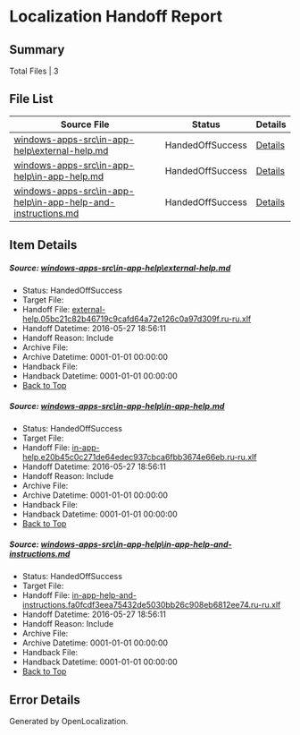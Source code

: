 # <a name='report-top'></a> Localization Handoff Report

## Summary
 Total Files | 3

## File List
 Source File | Status | Details 
 ----------- | ------ | ------- 
 [windows-apps-src\in-app-help\external-help.md](https://github.com/Microsoft/windows-apps/blob/9da639dedf46068fb1f555f90b39ab979114ebf3/windows-apps-src/in-app-help/external-help.md) | HandedOffSuccess | [Details](#0e21737e33f33d7239162ddcf9d4cdf39db176552618)
 [windows-apps-src\in-app-help\in-app-help.md](https://github.com/Microsoft/windows-apps/blob/0d13ca6850df1b575eddebdb36b345423392664f/windows-apps-src/in-app-help/in-app-help.md) | HandedOffSuccess | [Details](#57aeaf5962bbd95f3462f3a2736f66e733834b812626)
 [windows-apps-src\in-app-help\in-app-help-and-instructions.md](https://github.com/Microsoft/windows-apps/blob/1e836d61ac242bbd366457cdf7c8acec9ad29ace/windows-apps-src/in-app-help/in-app-help-and-instructions.md) | HandedOffSuccess | [Details](#ff3d49e098b0b9b0e7a58a7985c77ab8022eb6612625)

## Item Details
##### <a name='0e21737e33f33d7239162ddcf9d4cdf39db176552618'></a> Source: [windows-apps-src\in-app-help\external-help.md](https://github.com/Microsoft/windows-apps/blob/9da639dedf46068fb1f555f90b39ab979114ebf3/windows-apps-src/in-app-help/external-help.md)
* Status: HandedOffSuccess
* Target File: 
* Handoff File: [external-help.05bc21c82b46719c9cafd64a72e126c0a97d309f.ru-ru.xlf](https://github.com/Microsoft/WDG.handoff/blob/e1b663fe6b5511b0e2199de272ba0463da5d7508/ol-handoff/Microsoft/windows-apps.ru-ru/master/external-help.05bc21c82b46719c9cafd64a72e126c0a97d309f.ru-ru.xlf)
* Handoff Datetime: 2016-05-27 18:56:11
* Handoff Reason: Include
* Archive File: 
* Archive Datetime: 0001-01-01 00:00:00
* Handback File: 
* Handback Datetime: 0001-01-01 00:00:00
* [Back to Top](#report-top)

##### <a name='57aeaf5962bbd95f3462f3a2736f66e733834b812626'></a> Source: [windows-apps-src\in-app-help\in-app-help.md](https://github.com/Microsoft/windows-apps/blob/0d13ca6850df1b575eddebdb36b345423392664f/windows-apps-src/in-app-help/in-app-help.md)
* Status: HandedOffSuccess
* Target File: 
* Handoff File: [in-app-help.e20b45c0c271de64edec937cbca6fbb3674e66eb.ru-ru.xlf](https://github.com/Microsoft/WDG.handoff/blob/e1b663fe6b5511b0e2199de272ba0463da5d7508/ol-handoff/Microsoft/windows-apps.ru-ru/master/in-app-help.e20b45c0c271de64edec937cbca6fbb3674e66eb.ru-ru.xlf)
* Handoff Datetime: 2016-05-27 18:56:11
* Handoff Reason: Include
* Archive File: 
* Archive Datetime: 0001-01-01 00:00:00
* Handback File: 
* Handback Datetime: 0001-01-01 00:00:00
* [Back to Top](#report-top)

##### <a name='ff3d49e098b0b9b0e7a58a7985c77ab8022eb6612625'></a> Source: [windows-apps-src\in-app-help\in-app-help-and-instructions.md](https://github.com/Microsoft/windows-apps/blob/1e836d61ac242bbd366457cdf7c8acec9ad29ace/windows-apps-src/in-app-help/in-app-help-and-instructions.md)
* Status: HandedOffSuccess
* Target File: 
* Handoff File: [in-app-help-and-instructions.fa0fcdf3eea75432de5030bb26c908eb6812ee74.ru-ru.xlf](https://github.com/Microsoft/WDG.handoff/blob/e1b663fe6b5511b0e2199de272ba0463da5d7508/ol-handoff/Microsoft/windows-apps.ru-ru/master/in-app-help-and-instructions.fa0fcdf3eea75432de5030bb26c908eb6812ee74.ru-ru.xlf)
* Handoff Datetime: 2016-05-27 18:56:11
* Handoff Reason: Include
* Archive File: 
* Archive Datetime: 0001-01-01 00:00:00
* Handback File: 
* Handback Datetime: 0001-01-01 00:00:00
* [Back to Top](#report-top)


## Error Details

Generated by OpenLocalization.
